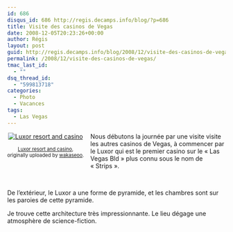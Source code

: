 ```yaml
---
id: 686
disqus_id: 686 http://regis.decamps.info/blog/?p=686
title: Visite des casinos de Vegas
date: 2008-12-05T20:23:26+00:00
author: Régis
layout: post
guid: http://regis.decamps.info/blog/2008/12/visite-des-casinos-de-vegas/
permalink: /2008/12/visite-des-casinos-de-vegas/
tmac_last_id:
  - ""
dsq_thread_id:
  - "599813718"
categories:
  - Photo
  - Vacances
tags:
  - Las Vegas
---
```

<div style="float: left; text-align: center; margin-right: 15px; margin-bottom: 15px;">
  <a href="http://www.flickr.com/photos/wakaseoo/3095324377/" title="photo sharing"><img src="http://farm4.static.flickr.com/3100/3095324377_df3c0bf6fd_t.jpg" alt="Luxor resort and casino" /></a><br /> <span style="font-size: 0.8em; margin-top: 0px;"><br /> <a href="http://www.flickr.com/photos/wakaseoo/3095324377/">Luxor resort and casino</a>,<br /> originally uploaded by <a href="http://www.flickr.com/people/wakaseoo/">wakaseoo</a>.<br /> </span>
</div>

Nous débutons la journée par une visite visite les autres casinos de Vegas, à commencer par le Luxor qui est le premier casino sur le « Las Vegas Bld » plus connu sous le nom de « Strips ».
  
<br clear="all" />
  
<!--more-->

De l’extérieur, le Luxor a une forme de pyramide, et les chambres sont sur les paroies de cette pyramide.

Je trouve cette architecture très impressionnante. Le lieu dégage une atmosphère de science-fiction.
